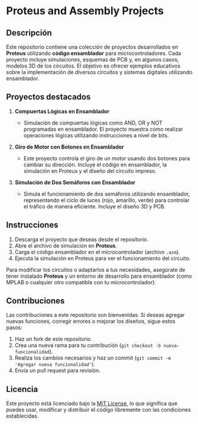 # Proteus and Assembly Projects

## Descripción

Este repositorio contiene una colección de proyectos desarrollados en **Proteus** utilizando **código ensamblador** para microcontroladores. Cada proyecto incluye simulaciones, esquemas de PCB y, en algunos casos, modelos 3D de los circuitos. El objetivo es ofrecer ejemplos educativos sobre la implementación de diversos circuitos y sistemas digitales utilizando ensamblador.

## Proyectos destacados
   
1. **Compuertas Lógicas en Ensamblador**
   - Simulación de compuertas lógicas como AND, OR y NOT programadas en ensamblador. El proyecto muestra cómo realizar operaciones lógicas utilizando instrucciones a nivel de bits.
   
2. **Giro de Motor con Botones en Ensamblador**
   - Este proyecto controla el giro de un motor usando dos botones para cambiar su dirección. Incluye el código en ensamblador, la simulación en Proteus y el diseño del circuito impreso.
   
3. **Simulación de Dos Semáforos con Ensamblador**
   - Simula el funcionamiento de dos semáforos utilizando ensamblador, representando el ciclo de luces (rojo, amarillo, verde) para controlar el tráfico de manera eficiente. Incluye el diseño 3D y PCB.

## Instrucciones

1. Descarga el proyecto que deseas desde el repositorio.
2. Abre el archivo de simulación en **Proteus**.
3. Carga el código ensamblador en el microcontrolador (archivo `.asm`).
4. Ejecuta la simulación en Proteus para ver el funcionamiento del circuito.

Para modificar los circuitos o adaptarlos a tus necesidades, asegúrate de tener instalado **Proteus** y un entorno de desarrollo para ensamblador (como MPLAB o cualquier otro compatible con tu microcontrolador).

## Contribuciones

Las contribuciones a este repositorio son bienvenidas. Si deseas agregar nuevas funciones, corregir errores o mejorar los diseños, sigue estos pasos:

1. Haz un fork de este repositorio.
2. Crea una nueva rama para tu contribución (`git checkout -b nueva-funcionalidad`).
3. Realiza los cambios necesarios y haz un commit (`git commit -m 'Agregar nueva funcionalidad'`).
4. Envía un pull request para revisión.

## Licencia

Este proyecto está licenciado bajo la [MIT License](https://opensource.org/licenses/MIT), lo que significa que puedes usar, modificar y distribuir el código libremente con las condiciones establecidas.
